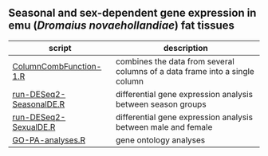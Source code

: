 ## Seasonal and sex-dependent gene expression in emu (_Dromaius novaehollandiae_) fat tissues

| script                                               | description                                                                  |
|------------------------------------------------------|------------------------------------------------------------------------------|
| [ColumnCombFunction-1.R](./ColumnCombFunction-1.R)   | combines the data from several columns of a data frame into a single column  |
| [run-DESeq2-SeasonalDE.R](./run-DESeq2-SeasonalDE.R) | differential gene expression analysis between season groups                  |
| [run-DESeq2-SexualDE.R](./run-DESeq2-SexualDE.R)     | differential gene expression analysis between male and female                |
| [GO-PA-analyses.R](./GO-PA-analyses.R)               | gene ontology analyses                                                       |
